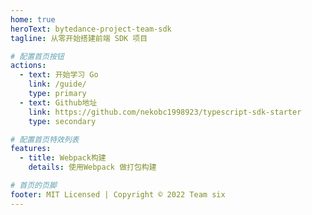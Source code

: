 ```yaml
---
home: true
heroText: bytedance-project-team-sdk
tagline: 从零开始搭建前端 SDK 项目

# 配置首页按钮
actions:
  - text: 开始学习 Go
    link: /guide/
    type: primary
  - text: Github地址
    link: https://github.com/nekobc1998923/typescript-sdk-starter
    type: secondary

# 配置首页特效列表
features:
  - title: Webpack构建
    details: 使用Webpack 做打包构建

# 首页的页脚
footer: MIT Licensed | Copyright © 2022 Team six
---
```

